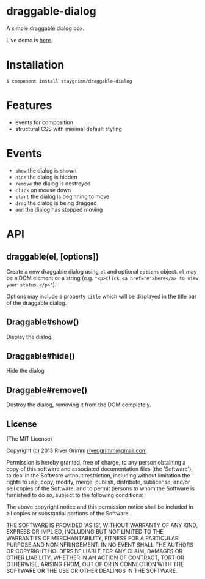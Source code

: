 draggable-dialog
===

A simple draggable dialog box.

Live demo is [here](http://staygrimm.github.io/draggable-dialog).

Installation
===

    $ component install staygrimm/draggable-dialog

Features
===
* events for composition
* structural CSS with minimal default styling

Events
===

* `show` the dialog is shown
* `hide` the dialog is hidden
* `remove` the dialog is destroyed
* `click` on mouse down
* `start` the dialog is beginning to move
* `drag` the dialog is being dragged
* `end` the dialog has stopped moving

API
===
draggable(el, [options])
---

Create a new draggable dialog using `el` and optional `options` object.  `el` may be a DOM element or a string (e.g. `"<p>Click <a href="#">here</a> to view your status.</p>"`).

Options may include a property `title` which will be displayed in the title bar of the draggable dialog.

Draggable#show()
---

Display the dialog.

Draggable#hide()
---

Hide the dialog

Draggable#remove()
---

Destroy the dialog, removing it from the DOM completely.





License
---
(The MIT License)

Copyright (c) 2013 River Grimm river.grimm@gmail.com

Permission is hereby granted, free of charge, to any person obtaining a copy of this software and associated documentation files (the 'Software'), to deal in the Software without restriction, including without limitation the rights to use, copy, modify, merge, publish, distribute, sublicense, and/or sell copies of the Software, and to permit persons to whom the Software is furnished to do so, subject to the following conditions:

The above copyright notice and this permission notice shall be included in all copies or substantial portions of the Software.

THE SOFTWARE IS PROVIDED 'AS IS', WITHOUT WARRANTY OF ANY KIND, EXPRESS OR IMPLIED, INCLUDING BUT NOT LIMITED TO THE WARRANTIES OF MERCHANTABILITY, FITNESS FOR A PARTICULAR PURPOSE AND NONINFRINGEMENT. IN NO EVENT SHALL THE AUTHORS OR COPYRIGHT HOLDERS BE LIABLE FOR ANY CLAIM, DAMAGES OR OTHER LIABILITY, WHETHER IN AN ACTION OF CONTRACT, TORT OR OTHERWISE, ARISING FROM, OUT OF OR IN CONNECTION WITH THE SOFTWARE OR THE USE OR OTHER DEALINGS IN THE SOFTWARE.
